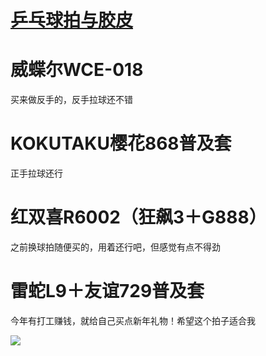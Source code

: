 # [乒乓球拍与胶皮](https://github.com/noteMay/blog/issues/34)

# 威蝶尔WCE-018

买来做反手的，反手拉球还不错

# KOKUTAKU樱花868普及套

正手拉球还行

# 红双喜R6002（狂飙3＋G888）

之前换球拍随便买的，用着还行吧，但感觉有点不得劲

# 雷蛇L9＋友谊729普及套

今年有打工赚钱，就给自己买点新年礼物！希望这个拍子适合我

![](https://9852.ru/images/2023/01/21/20230122012938.png)